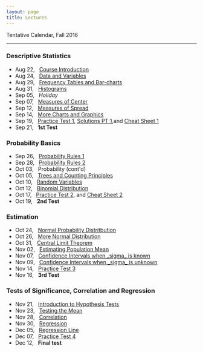 ```yaml
---
layout: page
title: Lectures
---
```


Tentative Calendar, Fall 2016

<hr>

### Descriptive Statistics

<ul class="fa-ul">
  <li>
    <a href="01-course-introduction"><i class="fa-li fa fa-thumb-tack"></i></a> Aug 22, &nbsp;&nbsp;<a href="https://docs.google.com/presentation/d/198SOU2LJlhNnaZKdychSRRmJ5qqHTc4ANHG5KH_sWjo/pub?start=false&loop=false&delayms=3000" target="_blank">Course Introduction</a>
  </li>
  <li>
    <a href="02-data-variables"><i class="fa-li fa fa-thumb-tack"></i></a> Aug 24, &nbsp;&nbsp;<a href="https://docs.google.com/presentation/d/1Kb4kzobkNyBgoy5cxGs7zQ_6fm8tGpZ_sBvw_ygT_48/pub?start=false&loop=false&delayms=3000" target="_blank">Data and Variables</a>
  </li>
  <li>
    <a href="03-frequency-tables"><i class="fa-li fa fa-thumb-tack"></i></a> Aug 29, &nbsp;&nbsp;<a href="https://docs.google.com/presentation/d/1u-DBE9BbnGCcujiJ3Q-03VkMqQywybAPzb5uLIsEl8k/pub?start=false&loop=false&delayms=3000" target="_blank">Frequency Tables and Bar-charts</a>
  </li>
  <li>
    <a href="04-histograms"><i class="fa-li fa fa-thumb-tack"></i></a> Aug 31, &nbsp;&nbsp;<a href="https://docs.google.com/presentation/d/1fM4k0x-glH6deRNO8ekrQjRqPQdroMfap67NB6MfYPo/pub?start=false&loop=false&delayms=3000" target="_blank">Histograms</a>
  </li>
  <li>
    <i class="fa-li fa fa-thumb-tack"></i> Sep 05, &nbsp;&nbsp;<em>Holiday</em>
  </li>
  <li>
    <a href="05-measures-center"><i class="fa-li fa fa-thumb-tack"></i></a> Sep 07, &nbsp;&nbsp;<a href="https://docs.google.com/presentation/d/1QCrikMs63EhU3TALiDXheaMKyAoqEGhz9z6oCxpIi2k/pub?start=false&loop=false&delayms=3000" target="_blank">Measures of Center</a>
  </li>
  <li>
    <a href="06-measures-spread"><i class="fa-li fa fa-thumb-tack"></i></a> Sep 12, &nbsp;&nbsp;<a href="https://docs.google.com/presentation/d/1wZa-ugbyaCHA-4rAVLxPONuMd9gJc3Ithxogt8Lv-zY/pub?start=false&loop=false&delayms=3000" target="_blank">Measures of Spread</a>
  </li>
  <li>
    <a href="07-more-charts"><i class="fa-li fa fa-thumb-tack"></i></a> Sep 14, &nbsp;&nbsp;<a href="https://docs.google.com/presentation/d/1Rc0FwkYaWzLL4nzXuplnsArxBDs5TK6qktJ4C3eRxKc/pub?start=false&loop=false&delayms=3000" target="_blank">More Charts and Graphics</a>
  </li>
  <li>
    <i class="fa-li fa fa-thumb-tack"></i> Sep 19, &nbsp;&nbsp;<a href="../homework/math13-practice01-questions.pdf">Practice Test 1</a>, <a href="../homework/math13-practice01-solutions.pdf">Solutions PT 1</a>,and 
    <a href="../homework/math13-cheat-sheet-test1.pdf">Cheat Sheet 1</a>
  </li>
  <li>
    <i class="fa-li fa fa-thumb-tack"></i> Sep 21, &nbsp;&nbsp;<b>1st Test</b>
  </li>
</ul>


### Probability Basics

<ul class="fa-ul">
  <li>
    <a href="08-probability-rules1"><i class="fa-li fa fa-thumb-tack"></i></a> Sep 26, &nbsp;&nbsp;<a href="https://docs.google.com/presentation/d/1cJCPgszna-QLD6o2ab6c9SUkFFEt0bJljy5xVIkPfA0/pub?start=false&loop=false&delayms=3000" target="_blank">Probability Rules 1</a>
  </li>
  <li>
    <a href="09-probability-rules2"><i class="fa-li fa fa-thumb-tack"></i></a> Sep 28, &nbsp;&nbsp;<a href="https://docs.google.com/presentation/d/1Xxy6ZoVBN9duY5iy9j-4yXKywDbK4fRWo5wadyPsOjk/pub?start=false&loop=false&delayms=3000" target="_blank">Probability Rules 2</a>
  </li>
  <li>
    <i class="fa-li fa fa-thumb-tack"></i> Oct 03, &nbsp;&nbsp;Probability (cont'd)
  </li>
  <li>
    <a href="10-counting-principles"><i class="fa-li fa fa-thumb-tack"></i></a> Oct 05, &nbsp;&nbsp;<a href="https://docs.google.com/presentation/d/1kgZsJFMibB5rRx1sVqJTy6efd6dgrfg1S89dAZ-wPeI/pub?start=false&loop=false&delayms=3000" target="_blank">Trees and Counting Principles</a>
  </li>
  <li>
    <a href="11-random-variables"><i class="fa-li fa fa-thumb-tack"></i></a> Oct 10, &nbsp;&nbsp;<a href="https://docs.google.com/presentation/d/1mXkzTzr80sOfxs45QEFgywjUMw8FSHvAv8KNYO0X9Tc/pub?start=false&loop=false&delayms=3000" target="_blank">Random Variables</a>
  </li>
  <li>
    <a href="12-binomial-distribution"><i class="fa-li fa fa-thumb-tack"></i></a> Oct 12, &nbsp;&nbsp;<a href="https://docs.google.com/presentation/d/1l269oLR23ZkZe2allThPMn2PMj6Q9MVp7j8oL2uiVuI/pub?start=false&loop=false&delayms=3000" target="_blank">Binomial Distribution</a>
  </li>
<!--  
<li>
    <i class="fa-li fa fa-thumb-tack"></i> Mar 21, &nbsp;&nbsp;<em>Spring Break</em>
  </li>
  <li>
    <i class="fa-li fa fa-thumb-tack"></i> Mar 23, &nbsp;&nbsp;<em>Spring Break</em>
  </li>
-->
  <li>
    <i class="fa-li fa fa-thumb-tack"></i> Oct 17, &nbsp;&nbsp;<a href="../homework/math13-practice02-questions.pdf">Practice Test 2</a>, and 
    <a href="../homework/math13-cheat-sheet-test2.pdf">Cheat Sheet 2</a>
  </li>
  <li>
    <i class="fa-li fa fa-thumb-tack"></i> Oct 19, &nbsp;&nbsp;<b>2nd Test</b>
  </li>
</ul>


### Estimation

<ul class="fa-ul">
  <li>
    <a href="13-normal-distribution"><i class="fa-li fa fa-thumb-tack"></i></a> Oct 24, &nbsp;&nbsp;<a href="https://docs.google.com/presentation/d/1WPUjZUCeiLE1MhVMCpG8GFc35t2mj3fNRbZaGAPzTdg/pub?start=false&loop=false&delayms=3000" target="_blank">Normal Probability Distritbution</a>
  </li>
  <li>
    <a href="13-normal-distribution"><i class="fa-li fa fa-thumb-tack"></i></a> Oct 26, &nbsp;&nbsp;<a href="https://docs.google.com/presentation/d/1WPUjZUCeiLE1MhVMCpG8GFc35t2mj3fNRbZaGAPzTdg/pub?start=false&loop=false&delayms=3000" target="_blank">More Normal Distribution</a>
  </li>
  <li>
    <a href="14-sampling-distributions"><i class="fa-li fa fa-thumb-tack"></i></a> Oct 31, &nbsp;&nbsp;<a href="https://docs.google.com/presentation/d/1hOJ_QsjbbIYxXFciK2vXLgFG407aZ64ipndUyKljmo8/pub?start=false&loop=false&delayms=3000" target="_blank">Central Limit Theorem</a>
  </li>
  <li>
    <a href="15-mean-estimation"><i class="fa-li fa fa-thumb-tack"></i></a> Nov 02, &nbsp;&nbsp;<a href="https://docs.google.com/presentation/d/1mav1fbW42UKDoSZtqVzMh68hPLMj-zMzYzyJN4jp0RQ/pub?start=false&loop=false&delayms=3000" target="_blank">Estimating Population Mean</a>
  </li>
  <li>
    <a href="15-mean-estimation"><i class="fa-li fa fa-thumb-tack"></i></a> Nov 07, &nbsp;&nbsp;<a href="https://docs.google.com/presentation/d/1_3QyXoxKRTRhPUKayXdZh0fKvupRKFOCW04izE-Rh3M/pub?start=false&loop=false&delayms=3000" target="_blank">Confidence Intervals when _sigma_ is known</a>
  </li>
  <li>
    <a href="16-mean-estimation2"><i class="fa-li fa fa-thumb-tack"></i></a> Nov 09, &nbsp;&nbsp;<a href="https://docs.google.com/presentation/d/15SQRKW-iB-Mu479hsS73xAL5ewzzkFHzpTzjt9XR7J4/pub?start=false&loop=false&delayms=3000" target="_blank">Confidence Intervals when _sigma_ is unknown</a>
  </li>
  <li>
    <i class="fa-li fa fa-thumb-tack"></i> Nov 14, &nbsp;&nbsp;<a href="../homework/math13-practice03-questions.pdf">Practice Test 3</a>
  </li>
  <li>
    <i class="fa-li fa fa-thumb-tack"></i> Nov 16, &nbsp;&nbsp;<b>3rd Test</b>
  </li>
</ul>


### Tests of Significance, Correlation and Regression

<ul class="fa-ul">
  <li>
    <a href="17-hypothesis-test"><i class="fa-li fa fa-thumb-tack"></i></a> Nov 21, &nbsp;&nbsp;<a href="https://docs.google.com/presentation/d/11pegEt3GgGtL3EWMine8Es0T_hrptiC_z56g85Pye5g/pub?start=false&loop=false&delayms=3000" target="_blank">Introduction to Hypothesis Tests</a>
  </li>
  <li>
    <a href="18-testing-mean"><i class="fa-li fa fa-thumb-tack"></i></a> Nov 23, &nbsp;&nbsp;<a href="https://docs.google.com/presentation/d/12yS0nt2BLZ9nwYWBAMpFM589oteflse3HbP-oKsagnk/pub?start=false&loop=false&delayms=3000" target="_blank">Testing the Mean</a>
  </li>
  <li>
    <a href=""><i class="fa-li fa fa-thumb-tack"></i></a> Nov 28, &nbsp;&nbsp;<a href="https://docs.google.com/presentation/d/1Us875ne5g_qBxRsw_08BbuRjefC2H8g9pBpelA0qUmY/pub?start=false&loop=false&delayms=3000" target="_blank">Correlation</a>
  </li>
  <li>
    <a href=""><i class="fa-li fa fa-thumb-tack"></i></a> Nov 30, &nbsp;&nbsp;<a href="https://docs.google.com/presentation/d/1qtRsWWtAEBuikep3jU01EaQ3-n_OVRt2zSqXrDjk5yA/pub?start=false&loop=false&delayms=3000" target="_blank">Regression</a>
  </li>
  <li>
    <i class="fa-li fa fa-thumb-tack"></i> Dec 05, &nbsp;&nbsp;<a href="https://docs.google.com/presentation/d/1qtRsWWtAEBuikep3jU01EaQ3-n_OVRt2zSqXrDjk5yA/pub?start=false&loop=false&delayms=3000" target="_blank">Regression Line</a>
  </li>
  <li>
    <i class="fa-li fa fa-thumb-tack"></i> Dec 07, &nbsp;&nbsp;<a href="../homework/math13-practice04-questions.pdf">Practice Test 4</a>
  </li>
  <li>
    <i class="fa-li fa fa-thumb-tack"></i> Dec 12, &nbsp;&nbsp;<b>Final test</b>
  </li>
</ul>

